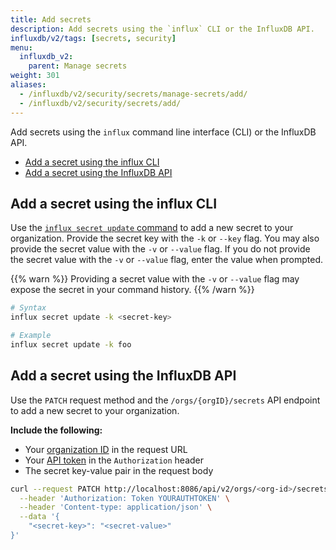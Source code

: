 ```yaml
---
title: Add secrets
description: Add secrets using the `influx` CLI or the InfluxDB API.
influxdb/v2/tags: [secrets, security]
menu:
  influxdb_v2:
    parent: Manage secrets
weight: 301
aliases:
  - /influxdb/v2/security/secrets/manage-secrets/add/
  - /influxdb/v2/security/secrets/add/
---
```


Add secrets using the `influx` command line interface (CLI) or the InfluxDB API.


- [Add a secret using the influx CLI](#add-a-secret-using-the-influx-cli)
- [Add a secret using the InfluxDB API](#add-a-secret-using-the-influxdb-api)

## Add a secret using the influx CLI
Use the [`influx secret update` command](/influxdb/v2/reference/cli/influx/secret/update/)
to add a new secret to your organization.
Provide the secret key with the `-k` or `--key` flag.
You may also provide the secret value with the `-v` or `--value` flag.
If you do not provide the secret value with the `-v` or `--value` flag,
enter the value when prompted.

{{% warn %}}
Providing a secret value with the `-v` or `--value` flag may expose the secret
in your command history.
{{% /warn %}}

```sh
# Syntax
influx secret update -k <secret-key>

# Example
influx secret update -k foo
```

## Add a secret using the InfluxDB API
Use the `PATCH` request method and the `/orgs/{orgID}/secrets` API endpoint to
add a new secret to your organization.

**Include the following:**

- Your [organization ID](/influxdb/v2/admin/organizations/view-orgs/#view-your-organization-id) in the request URL
- Your [API token](/influxdb/v2/admin/tokens/view-tokens/) in the `Authorization` header
- The secret key-value pair in the request body

<!-- -->
```sh
curl --request PATCH http://localhost:8086/api/v2/orgs/<org-id>/secrets \
  --header 'Authorization: Token YOURAUTHTOKEN' \
  --header 'Content-type: application/json' \
  --data '{
	"<secret-key>": "<secret-value>"
}'
```
